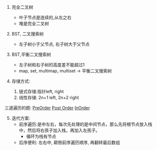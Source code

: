 1. 完全二叉树
    * 叶子节点是连续的,从左之右
    * 堆是完全二叉树
2. BST, 二叉搜索树
    * 左子树小于父节点, 右子树大于父节点

3. BST,平衡二叉搜索树
    * 左子树和右子树的高度差不能超过1
    * map, set, multimap, multiset -> 平衡二叉搜索树

4. 存储方式:
    1. 链式存储:指针left, right
    2. 线性存储: 2n+1 left, 2n+2 right


三道遍历的题:
[PreOrder](https://leetcode.com/problems/binary-tree-preorder-traversal/)
[Post Order](https://leetcode.com/problems/binary-tree-postorder-traversal/submissions/1786700398/)
[InOrder](https://leetcode.com/problems/binary-tree-inorder-traversal/)


5. 迭代方案:
    * 前序遍历:是中左右，每次先处理的是中间节点，那么先将根节点放入栈中，然后将右孩子加入栈，再加入左孩子。
        *  循环为栈有节点
    * 后序便利: 左右中, 颠倒前序遍历顺序, 再翻转最后数组
    